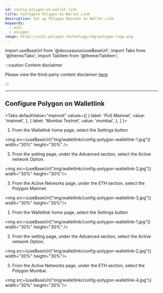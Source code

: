 ```yaml
---
id: config-polygon-on-wallet-link
title: Configure Polygon on Wallet Link
description: Set up Polygon Mainnet on Wallet Link.
keywords:
  - wiki
  - polygon
image: https://wiki.polygon.technology/img/polygon-logo.png
---
```


import useBaseUrl from '@docusaurus/useBaseUrl';
import Tabs from '@theme/Tabs';
import TabItem from '@theme/TabItem';

:::caution Content disclaimer

Please view the third-party content disclaimer [<ins>here</ins>](https://github.com/maticnetwork/matic-docs/blob/master/CONTENT_DISCLAIMER.md).

:::

---

## Configure Polygon on Walletlink

<Tabs
  defaultValue="mainnet"
  values={[
    { label: 'PoS Mainnet', value: 'mainnet', },
    { label: 'Mumbai Testnet', value: 'mumbai', },
  ]
}>

<TabItem value="mainnet">

1. From the Walletlink home page, select the Settings button

<img src={useBaseUrl("img/walletlink/config-polygon-walletlink-1.jpg")} width="30%" height="30%" />

2. From the setting page, under the Advanced section, select the Active network Option.

<img src={useBaseUrl("img/walletlink/config-polygon-walletlink-2.jpg")} width="30%" height="30%"/>

3. From the Active Networks page, under the ETH section, select the Polygon Mainnet.

<img src={useBaseUrl("img/walletlink/config-polygon-walletlink-3.jpg")} width="30%" height="30%"/>

</TabItem>

<TabItem value="mumbai">

1. From the Walletlink home page, select the Settings button

<img src={useBaseUrl("img/walletlink/config-polygon-walletlink-1.jpg")} width="30%" height="30%" />

2. From the setting page, under the Advanced section, select the Active network Option.

<img src={useBaseUrl("img/walletlink/config-polygon-walletlink-2.jpg")} width="30%" height="30%"/>

3. From the Active Networks page, under the ETH section, select the Polygon Mumbai.

<img src={useBaseUrl("img/walletlink/config-polygon-walletlink-4.jpg")} width="30%" height="30%"/>
</TabItem>


</Tabs>